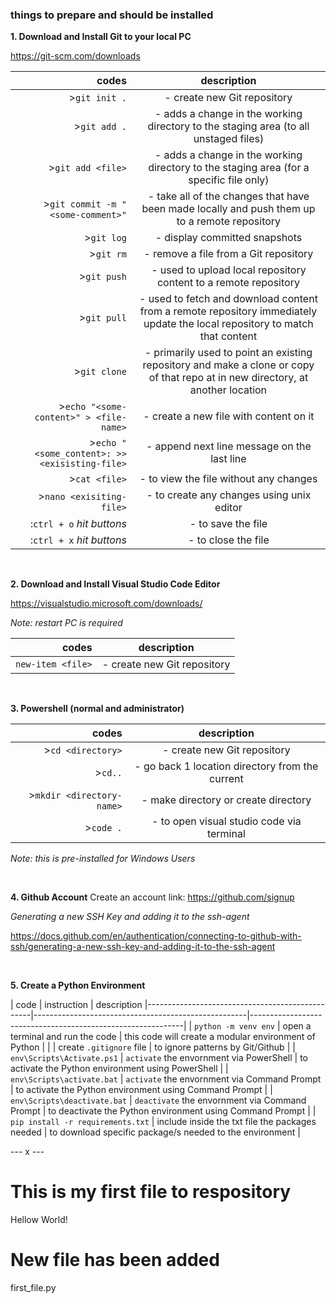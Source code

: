 ### things to prepare and should be installed

**1. Download and Install Git to your local PC**

https://git-scm.com/downloads

|   codes                                          |       description                                                                                                                           |                              
|-------------------------------------------------:|:-------------------------------------------------------------------------------------------------------------------------------------------:|
| >`git init .`                                    |-  create new Git repository                                                                                                                 |
| >`git add .`                                     |-  adds a change in the working directory to the staging area (to all unstaged files)                                                        |
| >`git add <file>`                                |-  adds a change in the working directory to the staging area (for a specific file only)                                                     |
| >`git commit -m "<some-comment>"`                |-  take all of the changes that have been made locally and push them up to a remote repository                                               |       
| >`git log`                                       |-  display committed snapshots                                                                                                               |
| >`git rm`                                        |-  remove a file from a Git repository                                                                                                       |
| >`git push`                                      |-  used to upload local repository content to a remote repository                                                                            |  
| >`git pull`                                      |-  used to fetch and download content from a remote repository immediately update the local repository to match that content                 | 
| >`git clone`                                     |-  primarily used to point an existing repository and make a clone or copy of that repo at in new directory, at another location             |
| >`echo "<some-content>" > <file-name>`           |-  create a new file with content on it                                                                                                      |      
| >`echo "<some_content>: >> <exisisting-file>`    |-  append next line message on the last line                                                                                                 |
| >`cat <file>`                                    |-  to view the file without any changes                                                                                                      |  
| >`nano <exisiting-file>`                         |-  to create any changes using unix editor                                                                                                   |
| :`ctrl + o` *hit buttons*                        |-  to save the file                                                                                                                          |
| :`ctrl + x` *hit buttons*                        |-  to close the file                                                                                                                         |
<br>

**2. Download and Install Visual Studio Code Editor**
   
https://visualstudio.microsoft.com/downloads/

*Note: restart PC is required*

|   codes                                          |       description                                                                                                                           |                              
|-------------------------------------------------:|:-------------------------------------------------------------------------------------------------------------------------------------------:|
| `new-item <file>`                                |-  create new Git repository                                                                                                                 |

<br>

**3. Powershell (normal and administrator)**
   
|   codes                                          |       description                                                                                                                           |                              
|-------------------------------------------------:|:-------------------------------------------------------------------------------------------------------------------------------------------:|
| >`cd <directory>`                                |-  create new Git repository                                                                                                                 |
| >`cd..`                                          |-  go back 1 location directory from the current                                                                                             |
| >`mkdir <directory-name>`                        |-  make directory or create directory                                                                                                        |
| >`code .`                                        |-  to open visual studio code via terminal                                                                                                   |

*Note: this is pre-installed for Windows Users*

<br>

**4. Github Account**
Create an account
link: https://github.com/signup

*Generating a new SSH Key and adding it to the ssh-agent*

https://docs.github.com/en/authentication/connecting-to-github-with-ssh/generating-a-new-ssh-key-and-adding-it-to-the-ssh-agent

<br>

**5. Create a Python Environment** 

|   code                                         |      instruction                                   |         description                                          |-------------------------------------------------|-----------------------------------------------------|-------------------------------------------------------------|
| `python -m venv env`                           |   open a terminal and run the code                 |  this code will create a modular environment of Python       |
|                                                |   create `.gitignore` file                         |  to ignore patterns by Git/Github                            |
| `env\Scripts\Activate.ps1`                     |   `activate` the envornment via PowerShell         |   to activate the Python environment using PowerShell        |
| `env\Scripts\activate.bat`                     |   `activate` the envornment via Command Prompt     |   to activate the Python environment using Command Prompt    |
| `env\Scripts\deactivate.bat`                   |   `deactivate` the envornment via Command Prompt   |   to deactivate the Python environment using Command Prompt  |
| `pip install -r requirements.txt`              |   include inside the txt file the packages needed  |   to download specific package/s needed to the environment   |


--- x ---

# This is my first file to respository
Hellow World!

# New file has been added
first_file.py

